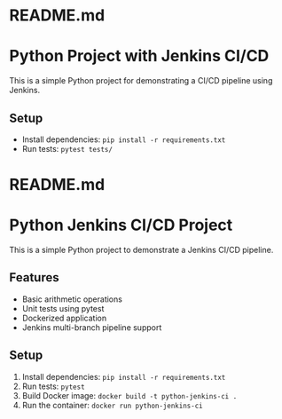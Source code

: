 # README.md
# Python Project with Jenkins CI/CD
This is a simple Python project for demonstrating a CI/CD pipeline using Jenkins.

## Setup
- Install dependencies: `pip install -r requirements.txt`
- Run tests: `pytest tests/`


# README.md
# Python Jenkins CI/CD Project

This is a simple Python project to demonstrate a Jenkins CI/CD pipeline.

## Features
- Basic arithmetic operations
- Unit tests using pytest
- Dockerized application
- Jenkins multi-branch pipeline support

## Setup
1. Install dependencies: `pip install -r requirements.txt`
2. Run tests: `pytest`
3. Build Docker image: `docker build -t python-jenkins-ci .`
4. Run the container: `docker run python-jenkins-ci`